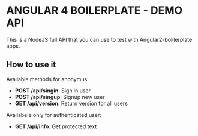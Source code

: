 # ANGULAR 4 BOILERPLATE - DEMO API

This is a NodeJS full API that you can use to test with Angular2-bolilerplate apps.

## How to use it

Available methods for anonymus:

* **POST /api/singin**: Sign in user
* **POST /api/singup**: Signup new user
* **GET /api/version**: Return version for all users

Availabele only for authenticated user:
* **GET /api/info**: Get protected text